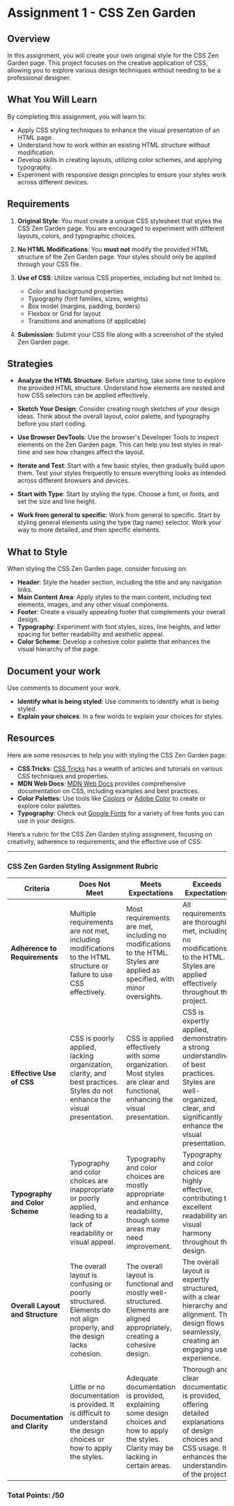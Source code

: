 # Assignment 1 - CSS Zen Garden

## Overview

In this assignment, you will create your own original style for the CSS Zen Garden page. This project focuses on the creative application of CSS, allowing you to explore various design techniques without needing to be a professional designer. 

## What You Will Learn

By completing this assignment, you will learn to:

- Apply CSS styling techniques to enhance the visual presentation of an HTML page.
- Understand how to work within an existing HTML structure without modification.
- Develop skills in creating layouts, utilizing color schemes, and applying typography.
- Experiment with responsive design principles to ensure your styles work across different devices.

## Requirements

1. **Original Style**: You must create a unique CSS stylesheet that styles the CSS Zen Garden page. You are encouraged to experiment with different layouts, colors, and typographic choices.
   
2. **No HTML Modifications**: You **must not** modify the provided HTML structure of the Zen Garden page. Your styles should only be applied through your CSS file.

3. **Use of CSS**: Utilize various CSS properties, including but not limited to:
   - Color and background properties
   - Typography (font families, sizes, weights)
   - Box model (margins, padding, borders)
   - Flexbox or Grid for layout
   - Transitions and animations (if applicable)

4. **Submission**: Submit your CSS file along with a screenshot of the styled Zen Garden page.

## Strategies

- **Analyze the HTML Structure**: Before starting, take some time to explore the provided HTML structure. Understand how elements are nested and how CSS selectors can be applied effectively.

- **Sketch Your Design**: Consider creating rough sketches of your design ideas. Think about the overall layout, color palette, and typography before you start coding.

- **Use Browser DevTools**: Use the browser's Developer Tools to inspect elements on the Zen Garden page. This can help you test styles in real-time and see how changes affect the layout.

- **Iterate and Test**: Start with a few basic styles, then gradually build upon them. Test your styles frequently to ensure everything looks as intended across different browsers and devices.

- **Start with Type**: Start by styling the type. Choose a font, or fonts, and set the size and line height. 

- **Work from general to specific**: Work from general to specific. Start by styling general elements using the type (tag name) selector. Work your way to more detailed, and then specific elements. 

## What to Style

When styling the CSS Zen Garden page, consider focusing on:

- **Header**: Style the header section, including the title and any navigation links.
- **Main Content Area**: Apply styles to the main content, including text elements, images, and any other visual components.
- **Footer**: Create a visually appealing footer that complements your overall design.
- **Typography**: Experiment with font styles, sizes, line heights, and letter spacing for better readability and aesthetic appeal.
- **Color Scheme**: Develop a cohesive color palette that enhances the visual hierarchy of the page.

## Document your work
Use comments to document your work. 
- **Identify what is being styled**: Use comments to identify what is being styled. 
- **Explain your choices**: In a few words to explain your choices for styles.

## Resources

Here are some resources to help you with styling the CSS Zen Garden page:

- **CSS Tricks**: [CSS Tricks](https://css-tricks.com/) has a wealth of articles and tutorials on various CSS techniques and properties.
- **MDN Web Docs**: [MDN Web Docs](https://developer.mozilla.org/en-US/docs/Web/CSS) provides comprehensive documentation on CSS, including examples and best practices.
- **Color Palettes**: Use tools like [Coolors](https://coolors.co/) or [Adobe Color](https://color.adobe.com/) to create or explore color palettes.
- **Typography**: Check out [Google Fonts](https://fonts.google.com/) for a variety of free fonts you can use in your designs.

Here’s a rubric for the CSS Zen Garden styling assignment, focusing on creativity, adherence to requirements, and the effective use of CSS:

---

### CSS Zen Garden Styling Assignment Rubric

| **Criteria**                            | **Does Not Meet**                            | **Meets Expectations**                         | **Exceeds Expectations**                      | **Points** |
|------------------------------------------|----------------------------------------------|-----------------------------------------------|------------------------------------------------|------------|
| **Adherence to Requirements** | Multiple requirements are not met, including modifications to the HTML structure or failure to use CSS effectively. | Most requirements are met, including no modifications to the HTML. Styles are applied as specified, with minor oversights. | All requirements are thoroughly met, including no modifications to the HTML. Styles are applied effectively throughout the project. | /10 |
| **Effective Use of CSS** | CSS is poorly applied, lacking organization, clarity, and best practices. Styles do not enhance the visual presentation. | CSS is applied effectively with some organization. Most styles are clear and functional, enhancing the visual presentation. | CSS is expertly applied, demonstrating a strong understanding of best practices. Styles are well-organized, clear, and significantly enhance the visual presentation. | /10 |
| **Typography and Color Scheme** | Typography and color choices are inappropriate or poorly applied, leading to a lack of readability or visual appeal. | Typography and color choices are mostly appropriate and enhance readability, though some areas may need improvement. | Typography and color choices are highly effective, contributing to excellent readability and visual harmony throughout the design. | /10 |
| **Overall Layout and Structure** | The overall layout is confusing or poorly structured. Elements do not align properly, and the design lacks cohesion. | The overall layout is functional and mostly well-structured. Elements are aligned appropriately, creating a cohesive design. | The overall layout is expertly structured, with a clear hierarchy and alignment. The design flows seamlessly, creating an engaging user experience. | /10 |
| **Documentation and Clarity** | Little or no documentation is provided. It is difficult to understand the design choices or how to apply the styles. | Adequate documentation is provided, explaining some design choices and how to apply the styles. Clarity may be lacking in certain areas. | Thorough and clear documentation is provided, offering detailed explanations of design choices and CSS usage. It enhances the understanding of the project. | /10 |

### Total Points: /50
